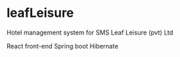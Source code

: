 # leafLeisure
Hotel management system for SMS Leaf Leisure (pvt) Ltd


React front-end 
Spring boot 
Hibernate
